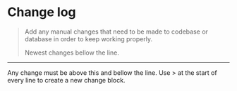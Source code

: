 # Change log
> Add any manual changes that need to be made to codebase or database in order
> to keep working properly.
>
> Newest changes bellow the line.
---
Any change must be above this and bellow the line. Use \> at the start of every line to create a new change block.
